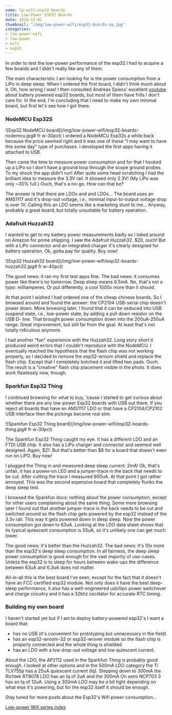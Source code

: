 ```yaml
---
name: lp-wifi-esp32-boards
title: Low-Power ESP32 Boards
date: 2018-12-01
thumbnail: "/img/low-power-wifi/esp32-boards-sq.jpg"
categories:
- low-power-wifi
- low-power
- wifi
- esp32
---
```


In order to test the low-power performance of the esp32 I had to acquire a few boards and
I didn't really like any of them.
<!--more-->

The main characteristic I am looking for is the power consumption from a LiPo in deep sleep.
When I ordered the first board, I didn't think much about it. Oh, how wrong I was!
I then consulted Andreas Spiess' excellent [youtube](https://www.youtube.com/watch?v=-769_YIeGmI)
about battery powered esp32 boards, but most of them have frills I don't care for.
In the end, I'm concluding that I need to make my own minimal board, but first let's see how I got
there.

### NodeMCU Esp32S

![Esp32 NodeMCU board](/img/low-power-wifi/esp32-boards-nodemcu.jpg# fr w-30pct)
I ordered a NodeMCU Esp32s a while back because the price seemed right and it was one of these "I
may want to have this some day" type of purchases. I developed the first apps having it attached to
USB.

Then came the time to measure power consumption and for that I hooked up a LiPo so I don't have
a ground loop through the scope ground probes. To my shock the app didn't run! After quite some head
scratching I had the brilliant idea to measure the 3.3V rail. It showed only 2.3V!
(My LiPo was only ~30% full.) Ouch, that's a no-go. How can that be?

The answer is that there are LDOs and and LDOs...
The board uses an AMS1117 and it's drop-out voltage, i.e., minimal input-to-output voltage drop is over
1V.
Calling this an LDO seems like a marketing stunt to me...
Anyway, probably a great board, but totally unsuitable for battery operation.

### Adafruit Huzzah32

I wanted to get to my battery power measurements badly so I loked around on Amazon for prime
shipping.
I saw the Adafruit Huzzah32. $20, ouch! But with a LiPo connector and an integrated charger it's
clearly designed for battery operation. Ok, gotta pay for quality. Buy now!

![Esp32 Huzzah32 board](/img/low-power-wifi/esp32-boards-huzzah32.jpg# fr w-40pct)

The good news: it ran my first test apps fine. The bad news: it consumes power like there's no
tomorrow. Deep sleep means 6.5mA. No, that's not a typo: milliamperes. Or put differently, a cool
1000x more than it should.

At that point I wished I had ordered one of the cheap chinese boards. So I browsed around and found
the answer: the CP2104 USB-serial chip doesn't power down. More browsing later, I found that it can
be seduced into USB suspend state, i.e., low-power state, by adding a pull down resistor on the USB
D- line. That brought power consumption down into the 200uA-250uA range. Great improvement, but still far
from the goal. At least that's not totally ridiculous anymore.

I had another "fun" experience with the Huzzah32. Long story short it produced weird errors that I
couldn't reproduce with the NodeMCU. I eventually reached the hypothesis that the flash chip was not
working properly, so I decided to remove the esp32-wroom shield and replace the flash chip. Except
that I completely botched it and lifted two pads. Ouch. The result is a "creative" flash chip
placement visible in the photo. It does work flawlessly now, though.

### Sparkfun Esp32 Thing

I continued browsing for what to buy, 'cause I started to get curious about whether there are any
low-power Esp32 boards with USB out there. If you reject all boards that have an AMS1117 LDO or that
have a CP2104/CP2102 USB interface then the pickings become real slim.

![Sparkfun Esp32 Thing board](/img/low-power-wifi/esp32-boards-thing.jpg# fr w-30pct)

The Sparkfun Esp32 Thing caught my eye. It has a different LDO and an FTDI USB chip. It also has a LiPo
charger and connector and seemed well designed. Again, $21. But that's better than $8 for a board
that doesn't even _run_ on LiPO. Buy now!

I plugged the Thing in and measured deep sleep current: 2mA! Ok, that's unfair, it has a power-on
LED and a jumper-trace in the back that needs to be cut. After cutting the trace I measured 900uA.
At that point I got rather annoyed. This was the second expensive board that completely flunks the deep
sleep test.

I browsed the Sparkfun docs: nothing about the power consumption, except for other users complaining
about the same thing. Some more browsing later I found out that another jumper-trace in the back
needs to be cut and switched around so the flash chip gets powered by the esp32 instead of the 3.3v
rail. This way it gets powered down in deep sleep. Now the power consumption got down to 63uA. Looking at
the LDO data sheet shows that its typical quiescent consumption is 55uA, so it's unlikely one can
get much lower.

The good news: it's better than the Huzzah32. The bad news: it's 10x more than the esp32's deep
sleep consumption. In all fairness, the deep sleep power consumption is good enough for the vast
majority of use-cases. Unless the esp32 is to sleep for hours between wake-ups the difference
between 63uA and 6.3uA does not matter.

All-in-all this is the best board I've seen, except for the fact that it doesn't have an FCC certified
esp32 module. Not only does it have the best deep-sleep performance, it also has a well-engineered
usb/lipo power switchover and charge circuitry and it has a 32khz oscillator for accurate RTC timing.

### Building my own board

I haven't started yet but if I am to deploy battery-powered esp32's I want a board that:

- has no USB (it's convenient for prototyping but unnecessary in the field)
- has an esp32-wroom-32 or esp32-wrover module so the flash chip is properly connected and the whole
  thing is shielded
- has an LDO with a low drop-out voltage and low quiescent current.

About the LDO, the AP2112 used in the Sparkfun Thing is probably good enough. I looked at other
options and in the 500mA LDO category the Ti TLV755p has a 25uA quiescent current (Iq).
Stepping down to 300mA the Richtek RT9078 LDO has an Iq of 2uA and
the 300mA On semi NCP703 3 has an Iq of 12uA.
Using a 300mA LDO may be a bit tight depending on what else it's powering, but for the esp32 itself
it should be enough.

Stay tuned for more posts about the Esp32's Wifi power consumption...

[Low-power Wifi series index](/categories/low-power-wifi)
